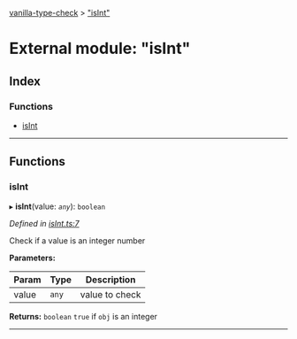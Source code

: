 [vanilla-type-check](../README.md) > ["isInt"](../modules/_isint_.md)

# External module: "isInt"

## Index

### Functions

* [isInt](_isint_.md#isint)

---

## Functions

<a id="isint"></a>

###  isInt

▸ **isInt**(value: *`any`*): `boolean`

*Defined in [isInt.ts:7](https://github.com/danikaze/npm-vanilla-type-check/blob/1e73ec3/src/isInt.ts#L7)*

Check if a value is an integer number

**Parameters:**

| Param | Type | Description |
| ------ | ------ | ------ |
| value | `any` |  value to check |

**Returns:** `boolean`
`true` if `obj` is an integer

___

